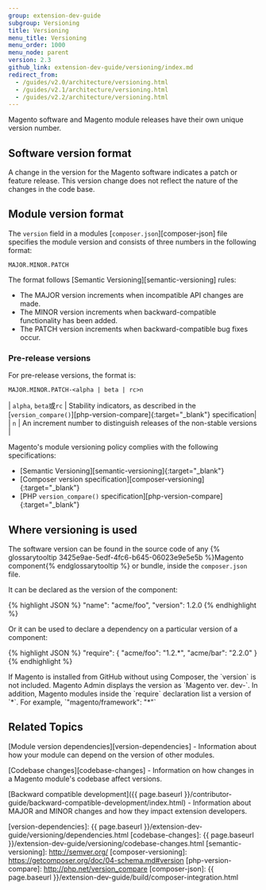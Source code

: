 ```yaml
---
group: extension-dev-guide
subgroup: Versioning
title: Versioning
menu_title: Versioning
menu_order: 1000
menu_node: parent
version: 2.3
github_link: extension-dev-guide/versioning/index.md
redirect_from:
  - /guides/v2.0/architecture/versioning.html
  - /guides/v2.1/architecture/versioning.html
  - /guides/v2.2/architecture/versioning.html
---
```


Magento software and Magento module releases have their own unique version number.

## Software version format

A change in the version for the Magento software indicates a patch or feature release.
This version change does not reflect the nature of the changes in the code base.

## Module version format

The `version` field in a modules [`composer.json`][composer-json] file specifies the module version and consists of three numbers in the following format:

`MAJOR.MINOR.PATCH`

The format follows [Semantic Versioning][semantic-versioning] rules:

* The MAJOR version increments when incompatible API changes are made.
* The MINOR version increments when backward-compatible functionality has been added.
* The PATCH version increments when backward-compatible bug fixes occur.

### Pre-release versions

For pre-release versions, the format is:

`MAJOR.MINOR.PATCH-<alpha | beta | rc>n`

| `alpha`, `beta`或`rc` | Stability indicators, as described in the [`version_compare()`][php-version-compare]{:target="_blank"} specification|
| `n` | An increment number to distinguish releases of the non-stable versions |

Magento's module versioning policy complies with the following specifications:

* [Semantic Versioning][semantic-versioning]{:target="_blank"}
* [Composer version specification][composer-versioning]{:target="_blank"}
* [PHP `version_compare()` specification][php-version-compare]{:target="_blank"}

## Where versioning is used

The software version can be found in the source code of any {% glossarytooltip 3425e9ae-5edf-4fc6-b645-06023e9e5e5b %}Magento component{% endglossarytooltip %} or bundle, inside the `composer.json` file.

It can be declared as the version of the component:

{% highlight JSON %}
"name": "acme/foo",
"version": 1.2.0
{% endhighlight %}

Or it can be used to declare a dependency on a particular version of a component:

{% highlight JSON %}
"require": {
    "acme/foo": "1.2.*",
    "acme/bar": "2.2.0"
}
{% endhighlight %}

<div class="bs-callout bs-callout-info" id="info" markdown="1">
If Magento is installed from GitHub without using Composer, the `version` is not included. Magento Admin displays the version as `Magento ver. dev-<GitHub-branch-name>`. In addition, Magento modules inside the `require` declaration  list a version of `*`. For example, `"magento/framework": "*"`
</div>


## Related Topics

[Module version dependencies][version-dependencies] - Information about how your module can depend on the version of other modules.

[Codebase changes][codebase-changes] - Information on how changes in a Magento module's codebase affect versions.

[Backward compatible development]({{ page.baseurl }}/contributor-guide/backward-compatible-development/index.html) - Information about MAJOR and MINOR changes and how they impact extension developers.



[version-dependencies]: {{ page.baseurl }}/extension-dev-guide/versioning/dependencies.html
[codebase-changes]: {{ page.baseurl }}/extension-dev-guide/versioning/codebase-changes.html
[semantic-versioning]: http://semver.org/
[composer-versioning]: https://getcomposer.org/doc/04-schema.md#version
[php-version-compare]: http://php.net/version_compare
[composer-json]: {{ page.baseurl }}/extension-dev-guide/build/composer-integration.html
